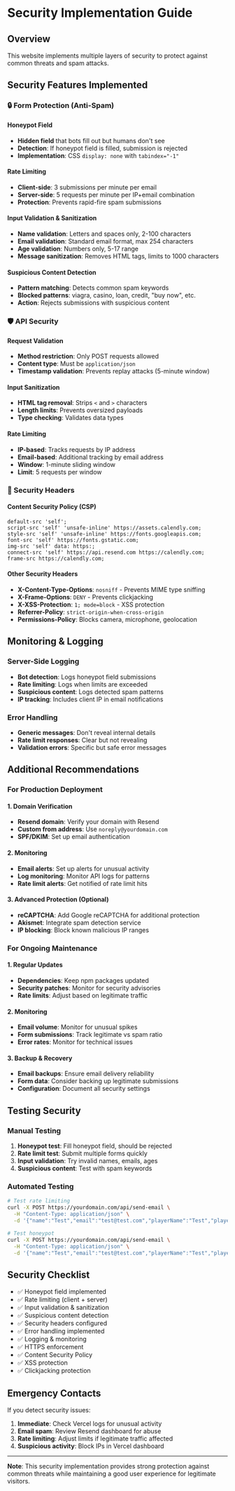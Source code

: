 # Security Implementation Guide

## Overview

This website implements multiple layers of security to protect against common threats and spam attacks.

## Security Features Implemented

### 🔒 Form Protection (Anti-Spam)

#### Honeypot Field
- **Hidden field** that bots fill out but humans don't see
- **Detection**: If honeypot field is filled, submission is rejected
- **Implementation**: CSS `display: none` with `tabindex="-1"`

#### Rate Limiting
- **Client-side**: 3 submissions per minute per email
- **Server-side**: 5 requests per minute per IP+email combination
- **Protection**: Prevents rapid-fire spam submissions

#### Input Validation & Sanitization
- **Name validation**: Letters and spaces only, 2-100 characters
- **Email validation**: Standard email format, max 254 characters
- **Age validation**: Numbers only, 5-17 range
- **Message sanitization**: Removes HTML tags, limits to 1000 characters

#### Suspicious Content Detection
- **Pattern matching**: Detects common spam keywords
- **Blocked patterns**: viagra, casino, loan, credit, "buy now", etc.
- **Action**: Rejects submissions with suspicious content

### 🛡️ API Security

#### Request Validation
- **Method restriction**: Only POST requests allowed
- **Content type**: Must be `application/json`
- **Timestamp validation**: Prevents replay attacks (5-minute window)

#### Input Sanitization
- **HTML tag removal**: Strips `<` and `>` characters
- **Length limits**: Prevents oversized payloads
- **Type checking**: Validates data types

#### Rate Limiting
- **IP-based**: Tracks requests by IP address
- **Email-based**: Additional tracking by email address
- **Window**: 1-minute sliding window
- **Limit**: 5 requests per window

### 🔐 Security Headers

#### Content Security Policy (CSP)
```
default-src 'self';
script-src 'self' 'unsafe-inline' https://assets.calendly.com;
style-src 'self' 'unsafe-inline' https://fonts.googleapis.com;
font-src 'self' https://fonts.gstatic.com;
img-src 'self' data: https:;
connect-src 'self' https://api.resend.com https://calendly.com;
frame-src https://calendly.com;
```

#### Other Security Headers
- **X-Content-Type-Options**: `nosniff` - Prevents MIME type sniffing
- **X-Frame-Options**: `DENY` - Prevents clickjacking
- **X-XSS-Protection**: `1; mode=block` - XSS protection
- **Referrer-Policy**: `strict-origin-when-cross-origin`
- **Permissions-Policy**: Blocks camera, microphone, geolocation

## Monitoring & Logging

### Server-Side Logging
- **Bot detection**: Logs honeypot field submissions
- **Rate limiting**: Logs when limits are exceeded
- **Suspicious content**: Logs detected spam patterns
- **IP tracking**: Includes client IP in email notifications

### Error Handling
- **Generic messages**: Don't reveal internal details
- **Rate limit responses**: Clear but not revealing
- **Validation errors**: Specific but safe error messages

## Additional Recommendations

### For Production Deployment

#### 1. Domain Verification
- **Resend domain**: Verify your domain with Resend
- **Custom from address**: Use `noreply@yourdomain.com`
- **SPF/DKIM**: Set up email authentication

#### 2. Monitoring
- **Email alerts**: Set up alerts for unusual activity
- **Log monitoring**: Monitor API logs for patterns
- **Rate limit alerts**: Get notified of rate limit hits

#### 3. Advanced Protection (Optional)
- **reCAPTCHA**: Add Google reCAPTCHA for additional protection
- **Akismet**: Integrate spam detection service
- **IP blocking**: Block known malicious IP ranges

### For Ongoing Maintenance

#### 1. Regular Updates
- **Dependencies**: Keep npm packages updated
- **Security patches**: Monitor for security advisories
- **Rate limits**: Adjust based on legitimate traffic

#### 2. Monitoring
- **Email volume**: Monitor for unusual spikes
- **Form submissions**: Track legitimate vs spam ratio
- **Error rates**: Monitor for technical issues

#### 3. Backup & Recovery
- **Email backups**: Ensure email delivery reliability
- **Form data**: Consider backing up legitimate submissions
- **Configuration**: Document all security settings

## Testing Security

### Manual Testing
1. **Honeypot test**: Fill honeypot field, should be rejected
2. **Rate limit test**: Submit multiple forms quickly
3. **Input validation**: Try invalid names, emails, ages
4. **Suspicious content**: Test with spam keywords

### Automated Testing
```bash
# Test rate limiting
curl -X POST https://yourdomain.com/api/send-email \
  -H "Content-Type: application/json" \
  -d '{"name":"Test","email":"test@test.com","playerName":"Test","playerAge":"10"}'

# Test honeypot
curl -X POST https://yourdomain.com/api/send-email \
  -H "Content-Type: application/json" \
  -d '{"name":"Test","email":"test@test.com","playerName":"Test","playerAge":"10","website":"spam"}'
```

## Security Checklist

- ✅ Honeypot field implemented
- ✅ Rate limiting (client + server)
- ✅ Input validation & sanitization
- ✅ Suspicious content detection
- ✅ Security headers configured
- ✅ Error handling implemented
- ✅ Logging & monitoring
- ✅ HTTPS enforcement
- ✅ Content Security Policy
- ✅ XSS protection
- ✅ Clickjacking protection

## Emergency Contacts

If you detect security issues:
1. **Immediate**: Check Vercel logs for unusual activity
2. **Email spam**: Review Resend dashboard for abuse
3. **Rate limiting**: Adjust limits if legitimate traffic affected
4. **Suspicious activity**: Block IPs in Vercel dashboard

---

**Note**: This security implementation provides strong protection against common threats while maintaining a good user experience for legitimate visitors. 